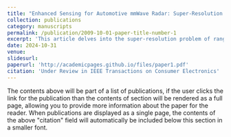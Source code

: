 ```yaml
---
title: "Enhanced Sensing for Automotive mmWave Radar: Super-Resolution Range and Angle Estimation with Coherent Extension and Advanced IAA"
collection: publications
category: manuscripts
permalink: /publication/2009-10-01-paper-title-number-1
excerpt: 'This article delves into the super-resolution problem of range and angle for millimeter wave (mmWave) frequencymodulated continuous wave radar. First, a modified diagonal loading (MDL) is proposed for range estimation in practical scenarios to improve the convergence of the iterative adaptive approach (IAA). This loading term can be flexibly adjusted according to the actual noise level, and it has the potential to surpass the existing adaptive diagonal loading IAA under low signal-to-noise ratio (SNR). Second, the range estimation results are used to signal enhancement. A coherent extension technique is adopted to address the phase discontinuity between adjacent chirps, thus enabling the construction of a longer chirp signal. Finally, the extended signal is employed to obtain a superresolution range-angle map. Practical and numerical examples are used to demonstrate the feasibility of the above methodology. The proposed method can be easily deployed to automotive radar to generate high-precision point clouds, showing potential for widespread application in consumer vehicular IoT systems.'
date: 2024-10-31
venue: 
slidesurl: 
paperurl: 'http://academicpages.github.io/files/paper1.pdf'
citation: 'Under Review in IEEE Transactions on Consumer Electronics'
---
```


The contents above will be part of a list of publications, if the user clicks the link for the publication than the contents of section will be rendered as a full page, allowing you to provide more information about the paper for the reader. When publications are displayed as a single page, the contents of the above "citation" field will automatically be included below this section in a smaller font.